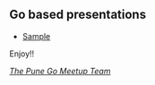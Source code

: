 Go based presentations
----------------------

* [Sample](http://blog.joshsoftware.com/2014/03/10/how-do-i-create-a-presentation-using-go/)

Enjoy!!

[*The Pune Go Meetup Team*](http://www.meetup.com/Golang-Pune/)